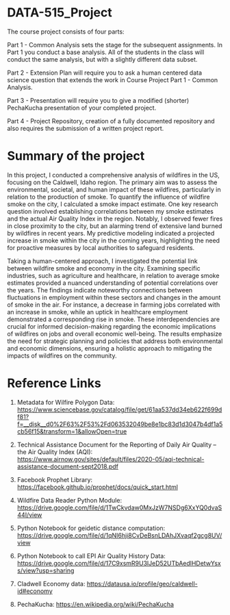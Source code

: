 # DATA-515_Project

The course project consists of four parts: 

Part 1 - Common Analysis sets the stage for the subsequent assignments. In Part 1 you conduct a base analysis. All of the students in the class will conduct the same analysis, but with a slightly different data subset.

Part 2 - Extension Plan will require you to ask a human centered data science question that extends the work in Course Project Part 1 - Common Analysis. 

Part 3 - Presentation will require you to give a modified (shorter) PechaKucha presentation of your completed project.

Part 4 - Project Repository, creation of a fully documented repository and also requires the submission of a written project report.

# Summary of the project

In this project, I conducted a comprehensive analysis of wildfires in the US, focusing on the Caldwell, Idaho region. The primary aim was to assess the environmental, societal, and human impact of these wildfires, particularly in relation to the production of smoke. To quantify the influence of wildfire smoke on the city, I calculated a smoke impact estimate. One key research question involved establishing correlations between my smoke estimates and the actual Air Quality Index in the region. Notably, I observed fewer fires in close proximity to the city, but an alarming trend of extensive land burned by wildfires in recent years. My predictive modeling indicated a projected increase in smoke within the city in the coming years, highlighting the need for proactive measures by local authorities to safeguard residents.

Taking a human-centered approach, I investigated the potential link between wildfire smoke and economy in the city. Examining specific industries, such as agriculture and healthcare, in relation to average smoke estimates provided a nuanced understanding of potential correlations over the years. The findings indicate noteworthy connections between fluctuations in employment within these sectors and changes in the amount of smoke in the air. For instance, a decrease in farming jobs correlated with an increase in smoke, while an uptick in healthcare employment demonstrated a corresponding rise in smoke. These interdependencies are crucial for informed decision-making regarding the economic implications of wildfires on jobs and overall economic well-being. The results emphasize the need for strategic planning and policies that address both environmental and economic dimensions, ensuring a holistic approach to mitigating the impacts of wildfires on the community.

# Reference Links

1) Metadata for Wilfire Polygon Data: https://www.sciencebase.gov/catalog/file/get/61aa537dd34eb622f699df81?f=__disk__d0%2F63%2F53%2Fd063532049be8e1bc83d1d3047b4df1a5cb56f15&transform=1&allowOpen=true

2) Technical Assistance Document for the Reporting of Daily Air Quality – the Air Quality Index (AQI): https://www.airnow.gov/sites/default/files/2020-05/aqi-technical-assistance-document-sept2018.pdf

3) Facebook Prophet Library: https://facebook.github.io/prophet/docs/quick_start.html

4) Wildfire Data Reader Python Module: https://drive.google.com/file/d/1TwCkvdaw0MxJzW7NSDg6XxYQ0dvaS44I/view

5) Python Notebook for geidetic distance computation: https://drive.google.com/file/d/1qNI6hji8CvDeBsnLDAhJXvaqf2gcg8UV/view

6) Python Notebook to call EPI Air Quality History Data: https://drive.google.com/file/d/17C9xsmR9U3lJeD52UTbAedlHDetwYsxs/view?usp=sharing

7) Cladwell Economy data: https://datausa.io/profile/geo/caldwell-id#economy

8) PechaKucha: https://en.wikipedia.org/wiki/PechaKucha

